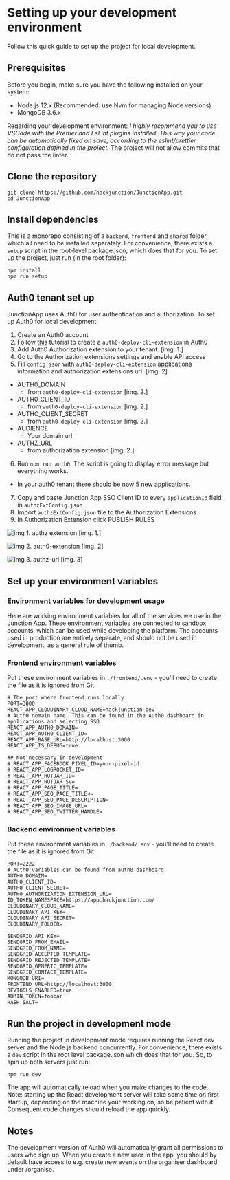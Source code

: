 # Setting up your development environment

Follow this quick guide to set up the project for local development.

## Prerequisites

Before you begin, make sure you have the following installed on your system:

-   Node.js 12.x (Recommended: use Nvm for managing Node versions)
-   MongoDB 3.6.x

Regarding your development environment: _I highly recommend you to use VSCode with the Prettier and EsLint plugins installed. This way your code can be automatically fixed on save, according to the eslint/prettier configuration defined in the project._ The project will not allow commits that do not pass the linter.

## Clone the repository

```
git clone https://github.com/hackjunction/JunctionApp.git
cd JunctionApp
```

## Install dependencies

This is a monorepo consisting of a `backend`, `frontend` and `shared` folder, which all need to be installed separately. For convenience, there exists a `setup` script in the root-level package.json, which does that for you. To set up the project, just run (in the root folder):

```
npm install
npm run setup
```

## Auth0 tenant set up

JunctionApp uses Auth0 for user authentication and authorization. To set up Auth0 for local development:

1. Create an Auth0 account
2. Follow [this](https://auth0.com/docs/deploy/deploy-cli-tool/create-and-configure-the-deploy-cli-application) tutorial to create a `auth0-deploy-cli-extension` in Auth0
3. Add Auth0 Authorization extension to your tenant. [img. 1.]
4. Go to the Authorization extensions settings and enable API access
5. Fill `config.json` with `auth0-deploy-cli-extension` applications information and authorization extensions url. [img. 2]

-   AUTH0_DOMAIN
    -   from `auth0-deploy-cli-extension` [img. 2.]
-   AUTH0_CLIENT_ID
    -   from `auth0-deploy-cli-extension` [img. 2.]
-   AUTHO_CLIENT_SECRET
    -   from `auth0-deploy-cli-extension` [img. 2.]
-   AUDIENCE
    -   Your domain url
-   AUTHZ_URL
    -   from authorization extension [img. 2.]

6. Run `npm run auth0`. The script is going to display error message but everything works.

-   In your auth0 tenant there should be now 5 new applications.

7. Copy and paste Junction App SSO Client ID to every `applicationId` field in `authzExtConfig.json`
8. Import `authzExtConfig.json` file to the Authorization Extensions
9. In Authorization Extension click PUBLISH RULES

![img 1. authz extension](https://res.cloudinary.com/hackjunction/image/upload/v1623838367/github/documentation/121153778-07935600-c84f-11eb-80b1-447a71449b28.png) [img. 1.]

![img 2. auth0-extension](https://res.cloudinary.com/hackjunction/image/upload/v1623838367/github/documentation/2021-06-16_12-33.png) [img. 2]

![img 3. authz-url](https://res.cloudinary.com/hackjunction/image/upload/v1623838367/github/documentation/2021-06-16_12-35.png) [img. 3]

## Set up your environment variables

### Environment variables for development usage

Here are working environment variables for all of the services we use in the Junction App. These environment variables are connected to sandbox accounts, which can be used while developing the platform. The accounts used in production are entirely separate, and should not be used in development, as a general rule of thumb.

### Frontend environment variables

Put these environment variables in `./frontend/.env` - you'll need to create the file as it is ignored from Git.

```
# The port where frontend runs locally
PORT=3000
REACT_APP_CLOUDINARY_CLOUD_NAME=hackjunction-dev
# Auth0 domain name. This can be found in the Auth0 dashboard in applications and selecting SSO
REACT_APP_AUTH0_DOMAIN=
REACT_APP_AUTH0_CLIENT_ID=
REACT_APP_BASE_URL=http://localhost:3000
REACT_APP_IS_DEBUG=true

## Not necessary in development
# REACT_APP_FACEBOOK_PIXEL_ID=your-pixel-id
# REACT_APP_LOGROCKET_ID=
# REACT_APP_HOTJAR_ID=
# REACT_APP_HOTJAR_SV=
# REACT_APP_PAGE_TITLE=
# REACT_APP_SEO_PAGE_TITLE<=
# REACT_APP_SEO_PAGE_DESCRIPTION=
# REACT_APP_SEO_IMAGE_URL=
# REACT_APP_SEO_TWITTER_HANDLE=
```

### Backend environment variables

Put these environment variables in `./backend/.env` - you'll need to create the file as it is ignored from Git.

```
PORT=2222
# Auth0 variables can be found from auth0 dashboard
AUTH0_DOMAIN=
AUTH0_CLIENT_ID=
AUTH0_CLIENT_SECRET=
AUTH0_AUTHORIZATION_EXTENSION_URL=
ID_TOKEN_NAMESPACE=https://app.hackjunction.com/
CLOUDINARY_CLOUD_NAME=
CLOUDINARY_API_KEY=
CLOUDINARY_API_SECRET=
CLOUDINARY_FOLDER=

SENDGRID_API_KEY=
SENDGRID_FROM_EMAIL=
SENDGRID_FROM_NAME=
SENDGRID_ACCEPTED_TEMPLATE=
SENDGRID_REJECTED_TEMPLATE=
SENDGRID_GENERIC_TEMPLATE=
SENDGRID_CONTACT_TEMPLATE=
MONGODB_URI=
FRONTEND_URL=http://localhost:3000
DEVTOOLS_ENABLED=true
ADMIN_TOKEN=foobar
HASH_SALT=
```

## Run the project in development mode

Running the project in development mode requires running the React dev server and the Node.js backend concurrently. For convenience, there exists a `dev` script in the root level package.json which does that for you. So, to spin up both servers just run:

`npm run dev`

The app will automatically reload when you make changes to the code. Note: starting up the React development server will take some time on first startup, depending on the machine your working on, so be patient with it. Consequent code changes should reload the app quickly.

## Notes

The development version of Auth0 will automatically grant all permissions to users who sign up. When you create a new user in the app, you should by default have access to e.g. create new events on the organiser dashboard under /organise.
